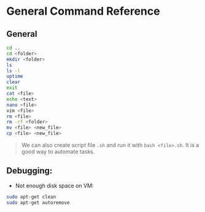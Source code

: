 # General Command Reference

## General

```bash
cd ..
cd <folder>
mkdir <folder>
ls
ls -l
uptime
clear
exit
cat <file>
echo <text>
nano <file>
vim <file>
rm <file>
rm -rf <folder>
mv <file> <new_file>
cp <file> <new_file>
```

> We can also create script file `.sh` and run it with `bash <file>.sh`. It is a good way to automate tasks.

## Debugging:

- Not enough disk space on VM:

```bash
sudo apt-get clean
sudo apt-get autoremove
```